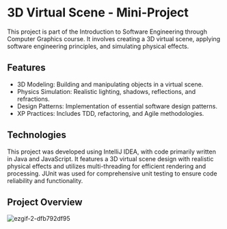 # 3D Virtual Scene - Mini-Project
This project is part of the Introduction to Software Engineering through Computer Graphics course. It involves creating a 3D virtual scene, applying software engineering principles, and simulating physical effects.

## Features
- 3D Modeling: Building and manipulating objects in a virtual scene.
- Physics Simulation: Realistic lighting, shadows, reflections, and refractions.
- Design Patterns: Implementation of essential software design patterns.
- XP Practices: Includes TDD, refactoring, and Agile methodologies.

## Technologies
This project was developed using IntelliJ IDEA, with code primarily written in Java and JavaScript. It features a 3D virtual scene design with realistic physical effects and utilizes multi-threading for efficient rendering and processing. JUnit was used for comprehensive unit testing to ensure code reliability and functionality.

## Project Overview
![ezgif-2-dfb792df95](https://github.com/user-attachments/assets/8a48c4f8-2406-4413-be61-b39b3e8c6da9)
